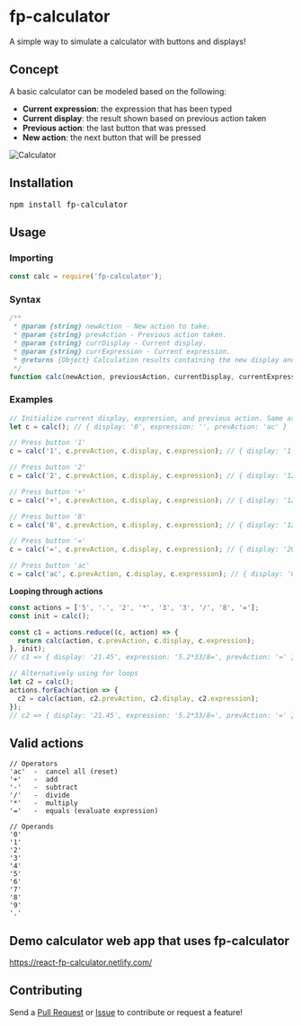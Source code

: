 # fp-calculator

A simple way to simulate a calculator with buttons and displays!

## Concept

A basic calculator can be modeled based on the following:

- **Current expression**: the expression that has been typed
- **Current display**: the result shown based on previous action taken
- **Previous action**: the last button that was pressed
- **New action**: the next button that will be pressed

![Calculator](https://raw.githubusercontent.com/joshuous/fp-calculator/develop/calculator.png)

## Installation

<pre>
npm install fp-calculator
</pre>

## Usage

### Importing

```javascript
const calc = require('fp-calculator');
```

### Syntax

```javascript
/**
 * @param {string} newAction - New action to take.
 * @param {string} prevAction - Previous action taken.
 * @param {string} currDisplay - Current display.
 * @param {string} currExpression - Current expression.
 * @returns {Object} Calculation results containing the new display and expression.
 */
function calc(newAction, previousAction, currentDisplay, currentExpression) { ... }
```

### Examples

```javascript
// Initialize current display, expression, and previous action. Same as pressing the "ac" button.
let c = calc(); // { display: '0', expression: '', prevAction: 'ac' }

// Press button '1'
c = calc('1', c.prevAction, c.display, c.expression); // { display: '1', expression: '', prevAction: '1' }

// Press button '2'
c = calc('2', c.prevAction, c.display, c.expression); // { display: '12', expression: '', prevAction: '2' }

// Press button '+'
c = calc('+', c.prevAction, c.display, c.expression); // { display: '12', expression: '12+', prevAction: '+' }

// Press button '8'
c = calc('8', c.prevAction, c.display, c.expression); // { display: '12', expression: '12+', prevAction: '8' }

// Press button '='
c = calc('=', c.prevAction, c.display, c.expression); // { display: '20', expression: '12+8=', prevAction: '=' }

// Press button 'ac'
c = calc('ac', c.prevAction, c.display, c.expression); // { display: '0', expression: '', prevAction: 'ac' }
```

**Looping through actions**

```javascript
const actions = ['5', '.', '2', '*', '3', '3', '/', '8', '='];
const init = calc();

const c1 = actions.reduce((c, action) => {
  return calc(action, c.prevAction, c.display, c.expression);
}, init);
// c1 => { display: '21.45', expression: '5.2*33/8=', prevAction: '=' }

// Alternatively using for loops
let c2 = calc();
actions.forEach(action => {
  c2 = calc(action, c2.prevAction, c2.display, c2.expression);
});
// c2 => { display: '21.45', expression: '5.2*33/8=', prevAction: '=' }
```

## Valid actions

```
// Operators
'ac'  -  cancel all (reset)
'+'   -  add
'-'   -  subtract
'/'   -  divide
'*'   -  multiply
'='   -  equals (evaluate expression)

// Operands
'0'
'1'
'2'
'3'
'4'
'5'
'6'
'7'
'8'
'9'
'.'
```

## Demo calculator web app that uses fp-calculator

https://react-fp-calculator.netlify.com/

## Contributing

Send a [Pull Request](https://github.com/joshuous/fp-calculator/pulls) or [Issue](https://github.com/joshuous/fp-calculator/issues) to contribute or request a feature!
